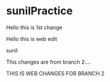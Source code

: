 # sunilPractice

Hello this is 1st change

Hello this is web edit 

sunil


This changes are from branch 2....

THIS IS WEB CHANGES FOR BRANCH 2

